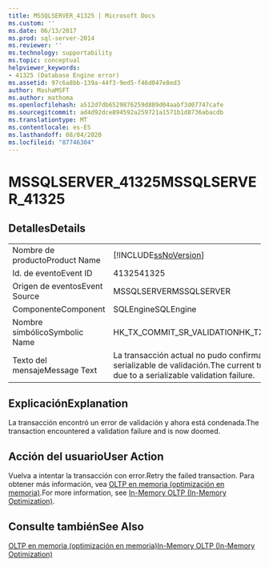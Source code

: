 ```yaml
---
title: MSSQLSERVER_41325 | Microsoft Docs
ms.custom: ''
ms.date: 06/13/2017
ms.prod: sql-server-2014
ms.reviewer: ''
ms.technology: supportability
ms.topic: conceptual
helpviewer_keywords:
- 41325 (Database Engine error)
ms.assetid: 97c6a8bb-139a-44f3-9ed5-f46d047e8ed3
author: MashaMSFT
ms.author: mathoma
ms.openlocfilehash: a512d7db6529876259d889d04aabf3d07747cafe
ms.sourcegitcommit: ad4d92dce894592a259721a1571b1d8736abacdb
ms.translationtype: MT
ms.contentlocale: es-ES
ms.lasthandoff: 08/04/2020
ms.locfileid: "87746304"
---
```

# <a name="mssqlserver_41325"></a><span data-ttu-id="11dbf-102">MSSQLSERVER_41325</span><span class="sxs-lookup"><span data-stu-id="11dbf-102">MSSQLSERVER_41325</span></span>
    
## <a name="details"></a><span data-ttu-id="11dbf-103">Detalles</span><span class="sxs-lookup"><span data-stu-id="11dbf-103">Details</span></span>  
  
|||  
|-|-|  
|<span data-ttu-id="11dbf-104">Nombre de producto</span><span class="sxs-lookup"><span data-stu-id="11dbf-104">Product Name</span></span>|[!INCLUDE[ssNoVersion](../../includes/ssnoversion-md.md)]|  
|<span data-ttu-id="11dbf-105">Id. de evento</span><span class="sxs-lookup"><span data-stu-id="11dbf-105">Event ID</span></span>|<span data-ttu-id="11dbf-106">41325</span><span class="sxs-lookup"><span data-stu-id="11dbf-106">41325</span></span>|  
|<span data-ttu-id="11dbf-107">Origen de eventos</span><span class="sxs-lookup"><span data-stu-id="11dbf-107">Event Source</span></span>|<span data-ttu-id="11dbf-108">MSSQLSERVER</span><span class="sxs-lookup"><span data-stu-id="11dbf-108">MSSQLSERVER</span></span>|  
|<span data-ttu-id="11dbf-109">Componente</span><span class="sxs-lookup"><span data-stu-id="11dbf-109">Component</span></span>|<span data-ttu-id="11dbf-110">SQLEngine</span><span class="sxs-lookup"><span data-stu-id="11dbf-110">SQLEngine</span></span>|  
|<span data-ttu-id="11dbf-111">Nombre simbólico</span><span class="sxs-lookup"><span data-stu-id="11dbf-111">Symbolic Name</span></span>|<span data-ttu-id="11dbf-112">HK_TX_COMMIT_SR_VALIDATION</span><span class="sxs-lookup"><span data-stu-id="11dbf-112">HK_TX_COMMIT_SR_VALIDATION</span></span>|  
|<span data-ttu-id="11dbf-113">Texto del mensaje</span><span class="sxs-lookup"><span data-stu-id="11dbf-113">Message Text</span></span>|<span data-ttu-id="11dbf-114">La transacción actual no pudo confirmarse debido a un error serializable de validación.</span><span class="sxs-lookup"><span data-stu-id="11dbf-114">The current transaction failed to commit due to a serializable validation failure.</span></span>|  
  
## <a name="explanation"></a><span data-ttu-id="11dbf-115">Explicación</span><span class="sxs-lookup"><span data-stu-id="11dbf-115">Explanation</span></span>  
 <span data-ttu-id="11dbf-116">La transacción encontró un error de validación y ahora está condenada.</span><span class="sxs-lookup"><span data-stu-id="11dbf-116">The transaction encountered a validation failure and is now doomed.</span></span>  
  
## <a name="user-action"></a><span data-ttu-id="11dbf-117">Acción del usuario</span><span class="sxs-lookup"><span data-stu-id="11dbf-117">User Action</span></span>  
 <span data-ttu-id="11dbf-118">Vuelva a intentar la transacción con error.</span><span class="sxs-lookup"><span data-stu-id="11dbf-118">Retry the failed transaction.</span></span> <span data-ttu-id="11dbf-119">Para obtener más información, vea [OLTP en memoria &#40;optimización en memoria&#41;](../in-memory-oltp/in-memory-oltp-in-memory-optimization.md).</span><span class="sxs-lookup"><span data-stu-id="11dbf-119">For more information, see [In-Memory OLTP &#40;In-Memory Optimization&#41;](../in-memory-oltp/in-memory-oltp-in-memory-optimization.md).</span></span>  
  
## <a name="see-also"></a><span data-ttu-id="11dbf-120">Consulte también</span><span class="sxs-lookup"><span data-stu-id="11dbf-120">See Also</span></span>  
 [<span data-ttu-id="11dbf-121">OLTP en memoria &#40;optimización en memoria&#41;</span><span class="sxs-lookup"><span data-stu-id="11dbf-121">In-Memory OLTP &#40;In-Memory Optimization&#41;</span></span>](../in-memory-oltp/in-memory-oltp-in-memory-optimization.md)  
  
  
